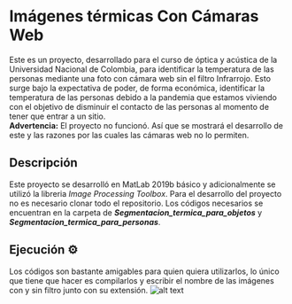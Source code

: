 # Imágenes térmicas Con Cámaras Web
Este es un proyecto, desarrollado para el curso de óptica y acústica de la Universidad Nacional de Colombia, para identificar la temperatura de las personas mediante 
una foto con cámara web sin el filtro Infrarrojo. Esto surge bajo la expectativa de poder, de forma económica, identificar la temperatura de las personas debido a la pandemia que estamos viviendo
con el objetivo de disminuir el contacto de las personas al momento de tener que entrar a un sitio.\
**Advertencia:** El proyecto no funcionó. Así que se mostrará el desarrollo de este y las razones por las cuales las cámaras web no lo permiten.
## Descripción
Este proyecto se desarrolló en MatLab 2019b básico y adicionalmente se utilizó la libreria *Image Processing Toolbox*. Para el desarrollo del proyecto no es necesario clonar todo el repositorio. Los códigos necesarios se encuentran en la carpeta de ***Segmentacion_termica_para_objetos*** y ***Segmentacion_termica_para_personas***.
## Ejecución ⚙️
Los códigos son bastante amigables para quien quiera utilizarlos, lo único que tiene que hacer es compilarlos y escribir el nombre de las imágenes con y sin filtro junto con su extensión.
![alt text](http://url/to/img.png)
